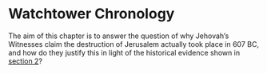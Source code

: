 # Watchtower Chronology

The aim of this chapter is to answer the question of why Jehovah’s Witnesses claim the destruction of Jerusalem 
actually took place in 607 BC, and how do they justify this in light of the historical evidence shown in 
[section 2](../standard/standard.md)?
